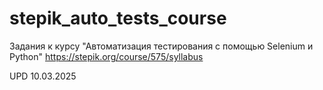 # stepik_auto_tests_course
Задания к курсу "Автоматизация тестирования с помощью Selenium и Python" 
https://stepik.org/course/575/syllabus

UPD 10.03.2025

